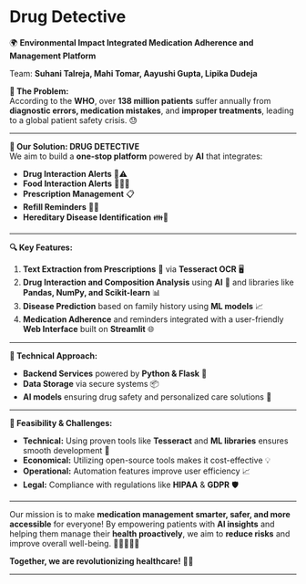 #  Drug Detective

🌍 **Environmental Impact Integrated Medication Adherence and Management Platform**

Team: **Suhani Talreja, Mahi Tomar, Aayushi Gupta, Lipika Dudeja**

**🚨 The Problem:**  
According to the **WHO**, over **138 million patients** suffer annually from **diagnostic errors, medication mistakes**, and **improper treatments**, leading to a global patient safety crisis. 😓

---

**🧠 Our Solution: DRUG DETECTIVE**  
We aim to build a **one-stop platform** powered by **AI** that integrates:
- **Drug Interaction Alerts** 💊⚠️
- **Food Interaction Alerts** 🍔🚫💊
- **Prescription Management** 📋
- **Refill Reminders** 📅⏰
- **Hereditary Disease Identification** 👪🧬

---

**🔍 Key Features:**
1. **Text Extraction from Prescriptions** 📜 via **Tesseract OCR** 🖥️
2. **Drug Interaction and Composition Analysis** using **AI** 🤖 and libraries like **Pandas, NumPy, and Scikit-learn** 📊
3. **Disease Prediction** based on family history using **ML models** 📈
4. **Medication Adherence** and reminders integrated with a user-friendly **Web Interface** built on **Streamlit** 🌐

---

**🔧 Technical Approach:**
- **Backend Services** powered by **Python & Flask** 🐍
- **Data Storage** via secure systems 📦
- **AI models** ensuring drug safety and personalized care solutions 💉

---

**🚀 Feasibility & Challenges:**
- **Technical:** Using proven tools like **Tesseract** and **ML libraries** ensures smooth development 🔧
- **Economical:** Utilizing open-source tools makes it cost-effective 💡
- **Operational:** Automation features improve user efficiency 📈
- **Legal:** Compliance with regulations like **HIPAA** & **GDPR** 🛡️

---

Our mission is to make **medication management smarter, safer, and more accessible** for everyone! By empowering patients with **AI insights** and helping them manage their **health proactively**, we aim to **reduce risks** and improve overall well-being. 🌟👩‍⚕️👨‍⚕️

**Together, we are revolutionizing healthcare!** 💪💊

--- 


